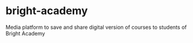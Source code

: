 # bright-academy
Media platform to save and share digital version of courses to students of Bright Academy
